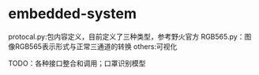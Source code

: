 # embedded-system
protocal.py:包内容定义，目前定义了三种类型，参考野火官方
RGB565.py：图像RGB565表示形式与正常三通道的转换
others:可视化

TODO：各种接口整合和调用；口罩识别模型
